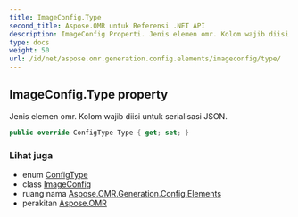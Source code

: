 ```yaml
---
title: ImageConfig.Type
second_title: Aspose.OMR untuk Referensi .NET API
description: ImageConfig Properti. Jenis elemen omr. Kolom wajib diisi untuk serialisasi JSON.
type: docs
weight: 50
url: /id/net/aspose.omr.generation.config.elements/imageconfig/type/
---
```

## ImageConfig.Type property

Jenis elemen omr. Kolom wajib diisi untuk serialisasi JSON.

```csharp
public override ConfigType Type { get; set; }
```

### Lihat juga

* enum [ConfigType](../../../aspose.omr.generation.config.enums/configtype/)
* class [ImageConfig](../)
* ruang nama [Aspose.OMR.Generation.Config.Elements](../../imageconfig/)
* perakitan [Aspose.OMR](../../../)



